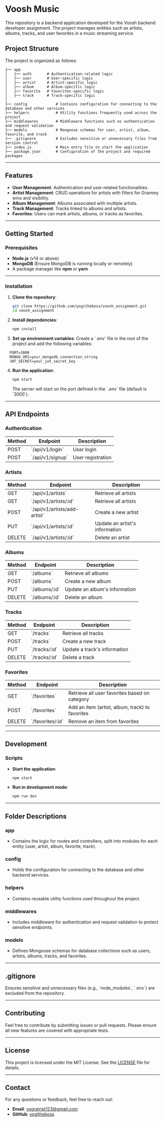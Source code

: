 # **Voosh Music**

This repository is a backend application developed for the Voosh backend developer assignment. The project manages entities such as artists, albums, tracks, and user favorites in a music streaming service.

## **Project Structure**

The project is organized as follows:

```
├── app
│   ├── auth       # Authentication-related logic
│   ├── user       # User-specific logic
│   ├── artist     # Artist-specific logic
│   ├── album      # Album-specific logic
│   ├── favorite   # Favorites-specific logic
│   ├── track      # Track-specific logic
│       
├── config             # Contains configuration for connecting to the database and other services
├── helpers            # Utility functions frequently used across the project
├── middlewares        # Middleware functions such as authentication and request validation
├── models             # Mongoose schemas for user, artist, album, favorite, and track
├── .gitignore         # Excludes sensitive or unnecessary files from version control
├── index.js           # Main entry file to start the application
├── package.json       # Configuration of the project and required packages
```

---

## **Features**

- **User Management**: Authentication and user-related functionalities.
- **Artist Management**: CRUD operations for artists with filters for Grammy wins and visibility.
- **Album Management**: Albums associated with multiple artists.
- **Track Management**: Tracks linked to albums and artists.
- **Favorites**: Users can mark artists, albums, or tracks as favorites.

---

## **Getting Started**

### **Prerequisites**

- **Node.js** (v14 or above)
- **MongoDB** (Ensure MongoDB is running locally or remotely)
- A package manager like **npm** or **yarn**

---

### **Installation**

1. **Clone the repository**:
   ```bash
   git clone https://github.com/yogitheboss/voosh_assignment.git
   cd voosh_assignment
   ```

2. **Install dependencies**:
   ```bash
   npm install
   ```

3. **Set up environment variables**:
   Create a \`.env\` file in the root of the project and add the following variables:
 ```env
   PORT=3000
   MONGO_URI=your_mongodb_connection_string
   JWT_SECRET=your_jwt_secret_key
 ```

4. **Run the application**:
   ```bash
   npm start
   ```

   The server will start on the port defined in the \`.env\` file (default is \`3000\`).

---

## **API Endpoints**

### **Authentication**
| Method | Endpoint       | Description              |
|--------|----------------|--------------------------|
| POST   | \`/api/v1/login\`  | User login               |
| POST   | \`/api/v1/signup\` | User registration        |

### **Artists**
| Method | Endpoint         | Description                      |
|--------|------------------|----------------------------------|
| GET    | \`/api/v1/artists\`       | Retrieve all artists             |
| GET    | \`/api/v1/artists/:id\`       | Retrieve all artists             |
| POST   | \`/api/v1/artists/add-artist\`       | Create a new artist              |
| PUT    | \`/api/v1/artists/:id\`   | Update an artist's information   |
| DELETE | \`/api/v1/artists/:id\`   | Delete an artist                 |

### **Albums**
| Method | Endpoint         | Description                      |
|--------|------------------|----------------------------------|
| GET    | \`/albums\`        | Retrieve all albums              |
| POST   | \`/albums\`        | Create a new album               |
| PUT    | \`/albums/:id\`    | Update an album's information    |
| DELETE | \`/albums/:id\`    | Delete an album                  |

### **Tracks**
| Method | Endpoint         | Description                      |
|--------|------------------|----------------------------------|
| GET    | \`/tracks\`        | Retrieve all tracks              |
| POST   | \`/tracks\`        | Create a new track               |
| PUT    | \`/tracks/:id\`    | Update a track's information     |
| DELETE | \`/tracks/:id\`    | Delete a track                   |

### **Favorites**
| Method | Endpoint          | Description                           |
|--------|-------------------|---------------------------------------|
| GET    | \`/favorites\`      | Retrieve all user favorites  based on category         |
| POST   | \`/favorites\`      | Add an item (artist, album, track) to favorites |
| DELETE | \`/favorites/:id\`  | Remove an item from favorites         |

---

## **Development**

### **Scripts**
- **Start the application**:
  ```bash
  npm start
  ```
- **Run in development mode**:
  ```bash
  npm run dev
  ```

---

## **Folder Descriptions**

### **app**
- Contains the logic for routes and controllers, split into modules for each entity (user, artist, album, favorite, track).

### **config**
- Holds the configuration for connecting to the database and other backend services.

### **helpers**
- Contains reusable utility functions used throughout the project.

### **middlewares**
- Includes middleware for authentication and request validation to protect sensitive endpoints.

### **models**
- Defines Mongoose schemas for database collections such as users, artists, albums, tracks, and favorites.

---

## **.gitignore**
Ensures sensitive and unnecessary files (e.g., \`node_modules\`, \`.env\`) are excluded from the repository.

---

## **Contributing**

Feel free to contribute by submitting issues or pull requests. Please ensure all new features are covered with appropriate tests.

---

## **License**

This project is licensed under the MIT License. See the [LICENSE](LICENSE) file for details.

---

## **Contact**

For any questions or feedback, feel free to reach out:

- **Email**: yograjrjpt123@gmail.com
- **GitHub**: [yogitheboss](https://github.com/yogitheboss)
